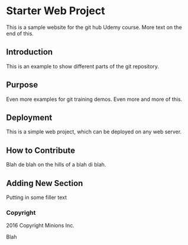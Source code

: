 # Starter Web Project

This is a sample website for the git hub Udemy course. More text on the end of this.

## Introduction

This is an example to show different parts of the git repository.

## Purpose

Even more examples for git training demos. Even more and more of this.

## Deployment

This is a simple web project, which can be deployed on any web server.

## How to Contribute

Blah de blah on the hills of a blah di blah.

## Adding New Section

Putting in some filler text

### Copyright

2016 Copyright Minions Inc.

Blah